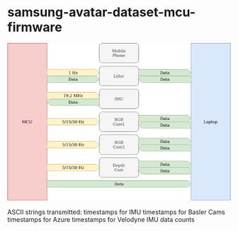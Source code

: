 # samsung-avatar-dataset-mcu-firmware

![](System.png)

ASCII strings transmitted:
timestamps for IMU
timestamps for Basler Cams
timestamps for Azure
timestamps for Velodyne
IMU data
counts
